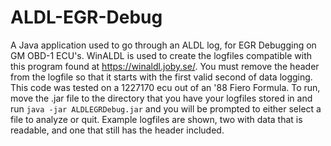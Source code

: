 # ALDL-EGR-Debug
A Java application used to go through an ALDL log, for EGR Debugging on GM OBD-1 ECU's. WinALDL is used to create the logfiles compatible with this program found at https://winaldl.joby.se/. 
You must remove the header from the logfile so that it starts with the first valid second of data logging. This code was tested on a 1227170 ecu out of an '88 Fiero Formula. 
To run, move the .jar file to the directory that you have your logfiles stored in and run `java -jar ALDLEGRDebug.jar` and you will be prompted to either select a file to analyze or quit. 
Example logfiles are shown, two with data that is readable, and one that still has the header included.
